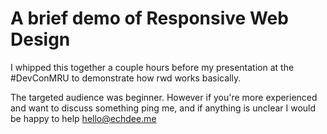 # A brief demo of Responsive Web Design

I whipped this together a couple hours before my presentation at the #DevConMRU to demonstrate how rwd works basically.

The targeted audience was beginner. However if you're more experienced and want to discuss something ping me, and if anything is unclear I would be happy to help [hello@echdee.me](hello@echdee.me)


